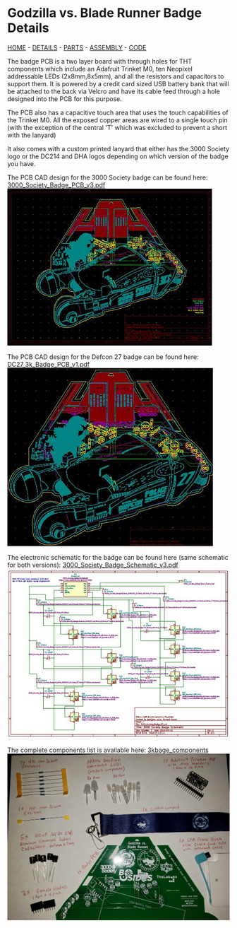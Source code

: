 # Godzilla vs. Blade Runner Badge Details

[HOME](/) - [DETAILS](3kbadge_details.md) - [PARTS](3kbadge_components.md) - [ASSEMBLY](3kbadge_assembly.md) - [CODE](3kbadge_code.md)

The badge PCB is a two layer board with through holes for THT components which include an Adafruit Trinket M0, ten Neopixel addressable LEDs (2x8mm,8x5mm), and all the resistors and capacitors to support them.
It is powered by a credit card sized USB battery bank that will be attached to the back via Velcro and have its cable feed through a hole designed into the PCB for this purpose.

The PCB also has a capacitive touch area that uses the touch capabilities of the Trinket M0.  All the exposed copper areas are wired to a single touch pin (with the exception of the central 'T' which was excluded to prevent a short with the lanyard)

It also comes with a custom printed lanyard that either has the 3000 Society logo or the DC214 and DHA logos depending on which version of the badge you have.

The PCB CAD design for the 3000 Society badge can be found here:
[3000_Society_Badge_PCB_v3.pdf](3000_Society_Badge_PCB_v3.pdf)
[![PCB](3000_Society_Badge_PCB_v3.JPG)](3000_Society_Badge_PCB_v3.pdf)

The PCB CAD design for the Defcon 27 badge can be found here:
[DC27_3k_Badge_PCB_v1.pdf](DC27_3k_Badge_PCB_v1.pdf)
[![PCB](DC27_3k_Badge_PCB_v1.JPG)](DC27_3k_Badge_PCB_v1.pdf)

The electronic schematic for the badge can be found here (same schematic for both versions): [3000_Society_Badge_Schematic_v3.pdf](3000_Society_Badge_Schematic_v3.pdf)
[![Schematic](3000_Society_Badge_Schematic_v3.JPG)](3000_Society_Badge_Schematic_v3.pdf)

The complete components list is available here: [3kbage_components](3kbadge_components.md)
[![3kbadge_components](DC27_3k_badge_components.JPG)](3kbadge_components.html)
